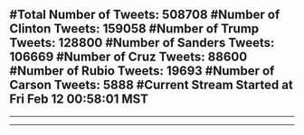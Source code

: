 #Total Number of Tweets: 508708 
#Number of Clinton Tweets: 159058
#Number of Trump Tweets: 128800
#Number of Sanders Tweets: 106669
#Number of Cruz Tweets: 88600
#Number of Rubio Tweets: 19693
#Number of Carson Tweets: 5888
#Current Stream Started at Fri Feb 12 00:58:01 MST
---
---
---
